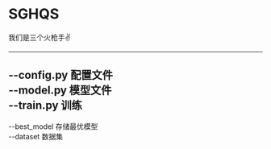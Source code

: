 # SGHQS
我们是三个火枪手✌

---
--config.py 配置文件\
--model.py 模型文件\
--train.py 训练
---
--best_model 存储最优模型\
--dataset 数据集

